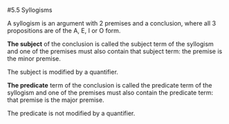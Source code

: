 #5.5 Syllogisms

A syllogism is an argument with 2 premises and a conclusion, where all 3 propositions are of the A, E, I or O form.

**The subject** of the conclusion is called the subject term of the syllogism and one of the premises must also contain that subject term: the premise is the minor premise.

The subject is modified by a quantifier.

**The predicate** term of the conclusion is called the predicate term of the syllogism and one of the premises must also contain the predicate term: that premise is the major premise.

The predicate is not modified by a quantifier.


